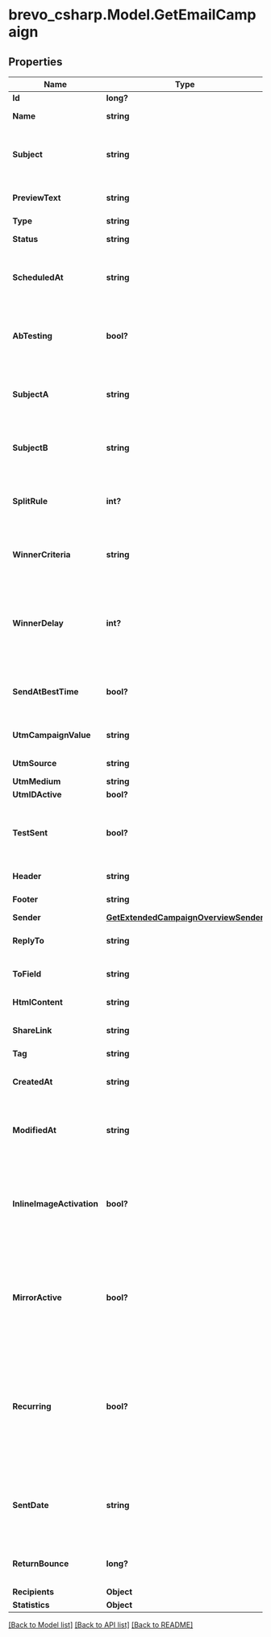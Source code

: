 # brevo_csharp.Model.GetEmailCampaign
## Properties

Name | Type | Description | Notes
------------ | ------------- | ------------- | -------------
**Id** | **long?** | ID of the campaign | 
**Name** | **string** | Name of the campaign | 
**Subject** | **string** | Subject of the campaign. Only available if &#x60;abTesting&#x60; flag of the campaign is &#x60;false&#x60; | [optional] 
**PreviewText** | **string** | Preview text or preheader of the email campaign | [optional] 
**Type** | **string** | Type of campaign | 
**Status** | **string** | Status of the campaign | 
**ScheduledAt** | **string** | UTC date-time on which campaign is scheduled (YYYY-MM-DDTHH:mm:ss.SSSZ) | [optional] 
**AbTesting** | **bool?** | Status of A/B Test for the campaign. abTesting &#x3D; false means it is disabled, &amp; abTesting &#x3D; true means it is enabled. | [optional] 
**SubjectA** | **string** | Subject A of the ab-test campaign. Only available if &#x60;abTesting&#x60; flag of the campaign is &#x60;true&#x60; | [optional] 
**SubjectB** | **string** | Subject B of the ab-test campaign. Only available if &#x60;abTesting&#x60; flag of the campaign is &#x60;true&#x60; | [optional] 
**SplitRule** | **int?** | The size of your ab-test groups. Only available if &#x60;abTesting&#x60; flag of the campaign is &#x60;true&#x60; | [optional] 
**WinnerCriteria** | **string** | Criteria for the winning version. Only available if &#x60;abTesting&#x60; flag of the campaign is &#x60;true&#x60; | [optional] 
**WinnerDelay** | **int?** | The duration of the test in hours at the end of which the winning version will be sent. Only available if &#x60;abTesting&#x60; flag of the campaign is &#x60;true&#x60; | [optional] 
**SendAtBestTime** | **bool?** | It is true if you have chosen to send your campaign at best time, otherwise it is false | [optional] 
**UtmCampaignValue** | **string** | utm parameter associated with campaign | [optional] 
**UtmSource** | **string** | source of utm parameter | [optional] 
**UtmMedium** | **string** | medium parameter | [optional] 
**UtmIDActive** | **bool?** | utm id activate | [optional] 
**TestSent** | **bool?** | Retrieved the status of test email sending. (true&#x3D;Test email has been sent  false&#x3D;Test email has not been sent) | 
**Header** | **string** | Header of the campaign | 
**Footer** | **string** | Footer of the campaign | 
**Sender** | [**GetExtendedCampaignOverviewSender**](GetExtendedCampaignOverviewSender.md) |  | 
**ReplyTo** | **string** | Email defined as the &quot;Reply to&quot; of the campaign | 
**ToField** | **string** | Customisation of the &quot;to&quot; field of the campaign | [optional] 
**HtmlContent** | **string** | HTML content of the campaign | 
**ShareLink** | **string** | Link to share the campaign on social medias | [optional] 
**Tag** | **string** | Tag of the campaign | [optional] 
**CreatedAt** | **string** | Creation UTC date-time of the campaign (YYYY-MM-DDTHH:mm:ss.SSSZ) | 
**ModifiedAt** | **string** | UTC date-time of last modification of the campaign (YYYY-MM-DDTHH:mm:ss.SSSZ) | 
**InlineImageActivation** | **bool?** | Status of inline image. inlineImageActivation &#x3D; false means image can’t be embedded, &amp; inlineImageActivation &#x3D; true means image can be embedded, in the email. | [optional] 
**MirrorActive** | **bool?** | Status of mirror links in campaign. mirrorActive &#x3D; false means mirror links are deactivated, &amp; mirrorActive &#x3D; true means mirror links are activated, in the campaign | [optional] 
**Recurring** | **bool?** | FOR TRIGGER ONLY ! Type of trigger campaign.recurring &#x3D; false means contact can receive the same Trigger campaign only once, &amp; recurring &#x3D; true means contact can receive the same Trigger campaign several times | [optional] 
**SentDate** | **string** | Sent UTC date-time of the campaign (YYYY-MM-DDTHH:mm:ss.SSSZ). Only available if &#39;status&#39; of the campaign is &#39;sent&#39; | [optional] 
**ReturnBounce** | **long?** | Total number of non-delivered campaigns for a particular campaign id. | [optional] 
**Recipients** | **Object** |  | 
**Statistics** | **Object** |  | 

[[Back to Model list]](../README.md#documentation-for-models) [[Back to API list]](../README.md#documentation-for-api-endpoints) [[Back to README]](../README.md)

